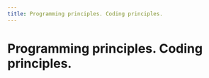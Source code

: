 ```yaml
---
title: Programming principles. Coding principles.
---
```


# Programming principles. Coding principles.
